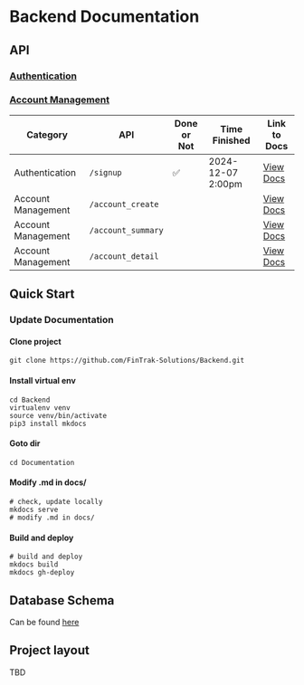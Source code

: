 # Backend Documentation
## API
### [Authentication](authentication.md)
### [Account Management](account.md)

| Category          | API                | Done or Not | Time Finished     | Link to Docs                                                            |
|-------------------|--------------------|-------------|-------------------|-------------------------------------------------------------------------|
| Authentication    | `/signup`          | ✅           | 2024-12-07 2:00pm | [View Docs](authentication/#signup-post)                                |
| Account Management| `/account_create`  |             |                   | [View Docs](account/#create-new-account-for-user-post)                  |
| Account Management| `/account_summary` |             |                   | [View Docs](account/#get-account-overview-for-user-get)      |
| Account Management| `/account_detail`  |             |                   | [View Docs](account/#get-account-detailed-view-for-user-get) |





## Quick Start
### Update Documentation
#### Clone project
```shell
git clone https://github.com/FinTrak-Solutions/Backend.git
```
#### Install virtual env
```shell
cd Backend
virtualenv venv
source venv/bin/activate
pip3 install mkdocs
```
#### Goto dir
```shell
cd Documentation
```
#### Modify .md in docs/
```shell
# check, update locally
mkdocs serve
# modify .md in docs/
```
#### Build and deploy
```shell
# build and deploy
mkdocs build
mkdocs gh-deploy
```

## Database Schema
Can be found [here](database.md)

## Project layout
TBD